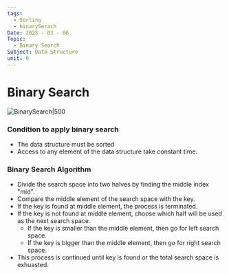 ```yaml
---
tags:
  - Sorting
  - binarySerach
Date: 2025 - 03 - 06
Topic:
  - Binary Search
Subject: Data Structure
unit: 0
---
```

# Binary Search
![BinarySearch|500](https://media.geeksforgeeks.org/wp-content/uploads/20240506155201/binnary-search-.webp)

### Condition to apply binary search
- The data structure must be sorted
- Access to any element of the data structure take constant time.

### Binary Search Algorithm
- Divide the search space into two halves by finding the middle index "mid".
- Compare the middle element of the search space with the key.
- If the key is found at middle element, the process is terminated.
- If the key is not found at middle element, choose which half will be used as the next search space.
	- If the key is smaller than the middle element, then go for left search space.
	- If the key is bigger than the middle element, then go for right search space.
- This process is continued until key is found or the total search space is exhuasted.


